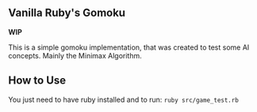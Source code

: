 ## Vanilla Ruby's Gomoku
**WIP**

This is a simple gomoku implementation, that was created to test some AI concepts. 
Mainly the Minimax Algorithm.

## How to Use
You just need to have ruby installed and to run:
`ruby src/game_test.rb`
